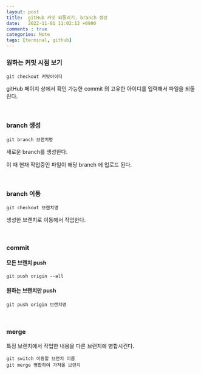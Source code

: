 ```yaml
---
layout: post
title:  gitHub 커밋 되돌리기, branch 생성
date:   2022-11-01 11:02:12 +0900
comments : true
categories: Note
tags: [terminal, github]
---
```


### 원하는 커밋 시점 보기

```terminal
git checkout 커밋아이디
```

gitHub 페이지 상에서 확인 가능한 commit 의 고유한 아이디를 입력해서 파일을 되돌린다.

<br>

### branch 생성

```terminal
git branch 브랜치명
```

새로운 branch를 생성한다.

이 때 현재 작업중인 파일이 해당 branch 에 업로드 된다.

<br>

### branch 이동

```terminal
git checkout 브랜치명
```

생성한 브랜치로 이동해서 작업한다.

<br>

### commit

#### 모든 브랜치 push

```terminal
git push origin --all
```

#### 원하는 브랜치만 push

```terminal
git push origin 브랜치명
```

<br>

### merge

특정 브랜치에서 작업한 내용을 다른 브랜치에 병합시킨다.

```terminal
git switch 이동할 브랜치 이름
git merge 병합하여 가져올 브랜치
```

<br>

